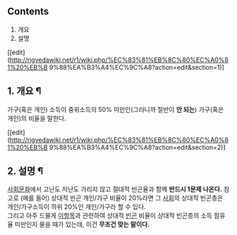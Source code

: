 ## Contents

    

1. 개요 
2. 설명 

[[edit](http://rigvedawiki.net/r1/wiki.php/%EC%83%81%EB%8C%80%EC%A0%81%20%EB%B
9%88%EA%B3%A4%EC%9C%A8?action=edit&section=1)]

## 1. 개요 ¶

가구(혹은 개인) 소득이 중위소득의 50% 미만인(그러니까 절반이 **안 되는**) 가구(혹은 개인)의 비율을 말한다.

  

[[edit](http://rigvedawiki.net/r1/wiki.php/%EC%83%81%EB%8C%80%EC%A0%81%20%EB%B
9%88%EA%B3%A4%EC%9C%A8?action=edit&section=2)]

## 2. 설명 ¶

[사회문화](%EC%82%AC%ED%9A%8C%EB%AC%B8%ED%99%94.md)에서 고난도 저난도 가리지 않고 절대적 빈곤율과
함께 **반드시 1문제 나온다.** 참고로 (예를 들어) 상대적 빈곤 개인/가구 비율이 20%라면 그
[사회](%EC%82%AC%ED%9A%8C.md)의 상대적 빈곤층은 개인/가구소득이 하위 20%인 개인/가구라 할 수 있다.  
그리고 아주 드물게 [이항목](%EC%83%81%EB%8C%80%EC%A0%81%20%EB%B9%88%EA%B3%A4%EC%9C%A8.md)과 관련하여 상대적
[빈곤](%EB%B9%88%EA%B3%A4.md) 비율이 상대적 빈곤층의 소득 점유율 미만인지 물을 때가 있는데, 이건 **무조건 맞는
말이다.**


